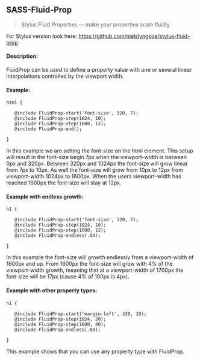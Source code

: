 ## SASS-Fluid-Prop
> Stylus Fluid Properties — make your properties scale fluidly

For Stylus version look here: https://github.com/nielslyngsoe/stylus-fluid-prop


#### Description:

FluidProp can be used to define a property value with one or several linear interpolations controlled by the viewport width.


#### Example:

```
html {
   
   @include FluidProp-start('font-size', 320, 7);
   @include FluidProp-step(1024, 10);
   @include FluidProp-step(1600, 12);
   @include FluidProp-end();
   
}
```

In this example we are setting the font-size on the html element.
This setup will result in the font-size begin 7px when the viewport-width is between 0px and 320px.
Between 320px and 1024px the font-size will grow linear from 7px to 10px.
As well the font-size will grow from 10px to 12px from viewport-width 1024px to 1600px.
When the users viewport-width has reached 1600px the font-size will stay at 12px.


#### Example with endless growth:

```
h1 {
   
   @include FluidProp-start('font-size', 320, 7);
   @include FluidProp-step(1024, 10);
   @include FluidProp-step(1600, 12);
   @include FluidProp-endless(.04);
   
}
```

In this example the font-size will growth endlessly from a viewport-width of 1600px and up.
From 1600px the font-size will grow with 4% of the viewport-width growth, meaning that at a viewport-width of 1700px the font-size will be 17px (cause 4% of 100px is 4px).


#### Example with other property types:

```
h1 {
   
   @include FluidProp-start('margin-left', 320, 10);
   @include FluidProp-step(1024, 20);
   @include FluidProp-step(1600, 40);
   @include FluidProp-endless(.04);
   
}
```

This example shows that you can use any property type with FluidProp.
